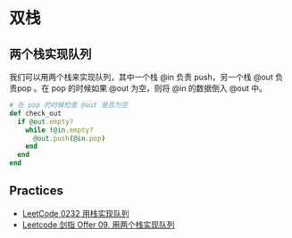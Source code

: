 # 双栈

## 两个栈实现队列

我们可以用两个栈来实现队列，其中一个栈 @in 负责 push，另一个栈 @out 负责pop 。在 pop 的时候如果 @out 为空，则将 @in 的数据倒入 @out 中。

```ruby
# 在 pop 的时候检查 @out 是否为空
def check_out
  if @out.empty?
    while !@in.empty?
      @out.push(@in.pop)
    end
  end
end
```

## Practices

- [LeetCode 0232 用栈实现队列](https://leetcode-cn.com/problems/implement-queue-using-stacks/)
- [Leetcode 剑指 Offer 09. 用两个栈实现队列](https://leetcode-cn.com/problems/yong-liang-ge-zhan-shi-xian-dui-lie-lcof/)

